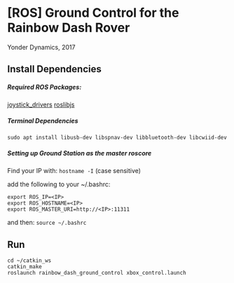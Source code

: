 # [ROS] Ground Control for the Rainbow Dash Rover

Yonder Dynamics, 2017

## Install Dependencies

##### Required ROS Packages:
[joystick_drivers](https://github.com/ros-drivers/joystick_drivers)
[roslibjs](https://github.com/RobotWebTools/roslibjs)

##### Terminal Dependencies

`sudo apt install libusb-dev libspnav-dev libbluetooth-dev libcwiid-dev`

##### Setting up Ground Station as the master roscore
Find your IP with:
`hostname -I` (case sensitive)

add the following to your ~/.bashrc:
```
export ROS_IP=<IP>
export ROS_HOSTNAME=<IP>
export ROS_MASTER_URI=http://<IP>:11311
```

and then:
`source ~/.bashrc`

## Run

```
cd ~/catkin_ws
catkin_make
roslaunch rainbow_dash_ground_control xbox_control.launch
```


